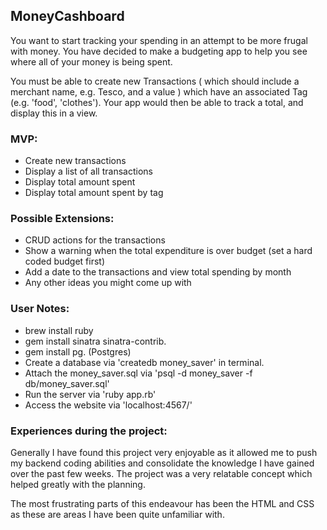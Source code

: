 
## MoneyCashboard

You want to start tracking your spending in an attempt to be more frugal with money. You have decided to make a budgeting app to help you see where all of your money is being spent.

You must be able to create new Transactions ( which should include a merchant name, e.g. Tesco, and a value ) which have an associated Tag (e.g. 'food', 'clothes'). Your app would then be able to track a total, and display this in a view.

### MVP:

- Create new transactions
- Display a list of all transactions
- Display total amount spent
- Display total amount spent by tag

### Possible Extensions:

- CRUD actions for the transactions
- Show a warning when the total expenditure is over budget (set a hard coded budget first)
- Add a date to the transactions and view total spending by month
- Any other ideas you might come up with

### User Notes:

- brew install ruby
- gem install sinatra sinatra-contrib.
- gem install pg.  (Postgres)
- Create a database via 'createdb money_saver' in terminal.
- Attach the money_saver.sql via 'psql -d money_saver -f db/money_saver.sql'
- Run the server via 'ruby app.rb'
- Access the website via 'localhost:4567/'

### Experiences during the project:

Generally I have found this project very enjoyable as it allowed me to push my backend coding abilities and consolidate the knowledge I have gained over the past few weeks. The project was a very relatable concept which helped greatly with the planning.

The most frustrating parts of this endeavour has been the HTML and CSS as these are areas I have been quite unfamiliar with.
